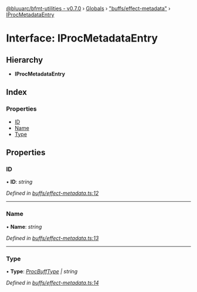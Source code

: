 [@bluuarc/bfmt-utilities - v0.7.0](../README.md) › [Globals](../globals.md) › ["buffs/effect-metadata"](../modules/_buffs_effect_metadata_.md) › [IProcMetadataEntry](_buffs_effect_metadata_.iprocmetadataentry.md)

# Interface: IProcMetadataEntry

## Hierarchy

* **IProcMetadataEntry**

## Index

### Properties

* [ID](_buffs_effect_metadata_.iprocmetadataentry.md#id)
* [Name](_buffs_effect_metadata_.iprocmetadataentry.md#name)
* [Type](_buffs_effect_metadata_.iprocmetadataentry.md#type)

## Properties

###  ID

• **ID**: *string*

*Defined in [buffs/effect-metadata.ts:12](https://github.com/BluuArc/bfmt-utilities/blob/master/src/buffs/effect-metadata.ts#L12)*

___

###  Name

• **Name**: *string*

*Defined in [buffs/effect-metadata.ts:13](https://github.com/BluuArc/bfmt-utilities/blob/master/src/buffs/effect-metadata.ts#L13)*

___

###  Type

• **Type**: *[ProcBuffType](../enums/_buffs_effect_metadata_.procbufftype.md) | string*

*Defined in [buffs/effect-metadata.ts:14](https://github.com/BluuArc/bfmt-utilities/blob/master/src/buffs/effect-metadata.ts#L14)*

